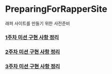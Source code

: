 # PreparingForRapperSite
래퍼 사이트를 만들기 위한 사전준비

### [1주차 미션 구현 사항 정리](docs/1week/README.md)

### [2주차 미션 구현 사항 정리](docs/2week/README.md)

### [3주차 미션 구현 사항 정리](docs/3week/README.md)